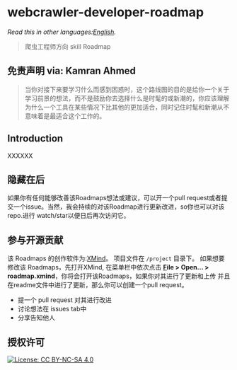 # webcrawler-developer-roadmap

*Read this in other languages:[English](README-en.md).*

> 爬虫工程师方向 skill Roadmap


## 免责声明 via: Kamran Ahmed
>当你对接下来要学习什么而感到困惑时，这个路线图的目的是给你一个关于学习前景的想法，而不是鼓励你去选择什么是时髦的或新潮的，你应该理解为什么一个工具在某些情况下比其他的更加适合，同时记住时髦和新潮从不意味着是最适合这个工作的。

## Introduction
XXXXXX


## 隐藏在后
如果你有任何能够改善该Roadmaps想法或建议，可以开一个pull request或者提交一个issue。当然，我会持续的对该Roadmap进行更新改进，so你也可以对该repo.进行 watch/star以便日后再次访问它。


## 参与开源贡献

该 Roadmaps 的创作软件为:[XMind](https://www.xmind.net/)。 项目文件在 `/project` 目录下。 如果想要修改该 Roadmaps，先打开XMind, 在菜单栏中依次点击 **<u>F</u>ile > Open... > roadmap.xmind**，你将会打开该Roadmaps，如果你对其进行了更新和上传 并且在readme文件中进行了更新，那么你可以创建一个pull request。

- 提一个 pull request 对其进行改进
- 讨论想法在 issues tab中
- 分享告知他人


## 授权许可

[![License: CC BY-NC-SA 4.0](https://img.shields.io/badge/License-CC%20BY--NC--SA%204.0-lightgrey.svg)](https://creativecommons.org/licenses/by-nc-sa/4.0/)
